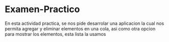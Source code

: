 # Examen-Practico

En esta actividad practica, se nos pide desarrolar una aplicacion la cual nos permita agregar y eliminar elementos en una cola, asi como otra opcion para mostrar los elementos, esta lista la usamos
